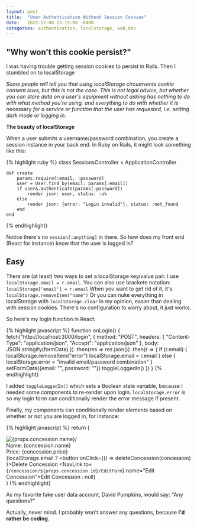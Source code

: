 ```yaml
---
layout: post
title:  "User Authentication Without Session Cookies"
date:   2022-12-08 13:15:00 -0400
categories: authentication, localstorage, web_dev
---
```


## "Why won't this cookie persist?"

I was having trouble getting session cookies to persist in Rails. Then I
stumbled on to localStorage

*Some people will tell you that using localStorage circumvents cookie
consent laws, but this is not the case. This is not legal advice, but
whether you can store data on a user's equipment without asking has nothing to do with what method you're using, and everything to do
with whether it is* necessary *for a service or function that the user
has requested, i.e. setting dark mode or logging in.*

**The beauty of localStorage** 

When a user submits a username/password combination, you create a session
instance in your back end. In Ruby on Rails, it might look something like
this:

{% highlight ruby %}
class SessionsController < ApplicationController

    def create
        params.require(:email, :password)
        user = User.find_by(email: params[:email])
        if user&.authenticate(params[:password])
            render json: user, status: :ok
        else
            render json: {error: "Login invalid"}, status: :not_found
        end
    end
{% endhighlight}

Notice there's no `session[:anything]` in there. So how does my front end (React for instance) know that the user is logged in? 

## Easy 
There are (at least) two ways to set a localStorage key/value pair.
I use `localStorage.email = r.email`.
You can also use brackete notation: `localStorage['email'] = r.email`
When you want to get rid of it, it's `localStorage.removeItem("name")`
Or you can nuke everything in localStorage with `localStorage.clear`
In my opinion, easier than dealing with session cookies. There's no
configuration to worry about, it just works.

So here's my login function in React:

{% highlight javascript %}
    function onLogin() {
        fetch("http://localhost:3000/login", {
            method: "POST",
            headers: {
                "Content-Type": "application/json",
                "Accept": "application/json"
            },
            body: JSON.stringify(formData)
        })
        .then(res => res.json())
        .then(r => {
            if (r.email) {
                localStorage.removeItem("error")
                localStorage.email = r.email
            } else {
                localStorage.error = "invalid email/password combination"
            }
            setFormData({email: "", password: ""})
            toggleLoggedIn()
        })
    }
{% endhighlight}

I added `toggleLoggedIn()` which sets a Boolean state variable, because I
needed some components to re-render upon login. `localStorage.error` is so my login form can conditionally render the error message if present.

Finally, my components can conditionally render elements based on whether
or not you are logged in, for instance:

{% highlight javascript %}
    return (
    <div>
        <img src={props.concession.image} alt={props.concession.name}/>
        <div>Name: {concession.name}</div>
        <div>Price: {concession.price}</div>
        {localStorage.email ? 
        <button onClick={() => deleteConcession(concession) }>Delete Concession</button>
        <NavLink to={`/concession/${props.concession.id}/EditForm`} name="Edit Concession">Edit Concession
        </NavLink> 
        : null}
    </div>
    )
{% endhighlight}

As my favorite fake user data account, David Pumpkins, would say: "Any questions?"

Actually, never mind. I probably won't answer any questions, because **I'd rather be coding.**